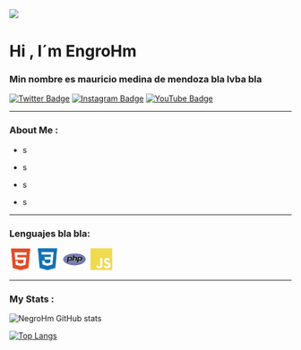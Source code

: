 <div id="header" aling="center">
    <img src="https://media.giphy.com/media/U3EC6scVE8SOsjqQPW/giphy.gif" width="200">
    <h1 aling="center">Hi , I´m EngroHm</h1>
    <h3 aling="center">Min nombre es mauricio medina de mendoza bla lvba bla </h3>
</div>

<div id="badges" aling="center">
    <a href="https://twitter.com/EngroH" target="_blank">
        <img src="https://img.shields.io/twitter/follow/EngroH?color=blue&logo=twitter&style=for-the-badge"
            alt="Twitter Badge"></a>
    <a href="[https://www.instagram.com/engrohm/](https://www.instagram.com/engrohm/)" target="_blank">
        <img src="https://img.shields.io/twitter/follow/EngroHm?color=red&logo=instagram&style=for-the-badge"
            alt="Instagram Badge"></a>
    <a href="https://www.youtube.com/channel/UCtI4AIar1N8TnOrURWSC2bQ" target="_blank">
        <img src="https://img.shields.io/twitter/follow/EngroHm?color=pink&logo=YouTube&logoColor=red&style=for-the-badge"
            alt="YouTube Badge">
    </a>
</div>

---

### About Me :

- s

- s

- s

- s

---

<div aling="left">
    <h3>Lenguajes bla bla:</h3>
    <div>
        <img src="https://github.com/devicons/devicon/blob/develop/icons/html5/html5-plain.svg" title="HTML5" alt="HTML"
            width="40" height="40/">&nbsp;
        <img src="https://github.com/devicons/devicon/blob/develop/icons/css3/css3-plain.svg" title="CSS3" alt="CSS"
            width="40" height="40/">&nbsp;
        <img src="https://github.com/devicons/devicon/blob/develop/icons/php/php-original.svg" title="PHP" alt="PHP"
            width="40" height="40/">&nbsp;
        <img src="https://github.com/devicons/devicon/blob/develop/icons/javascript/javascript-plain.svg" title="JS"
            alt="JS" width="40" height="40/">&nbsp;
    </div>
</div>

---
### My Stats :
![NegroHm GitHub stats](https://github-readme-stats.vercel.app/api?username=NegroHm&show_icons=true&theme=radical)

[![Top Langs](https://github-readme-stats.vercel.app/api/top-langs/?username=NegroHm&layout=compact)](https://github.com/anuraghazra/github-readme-stats)
